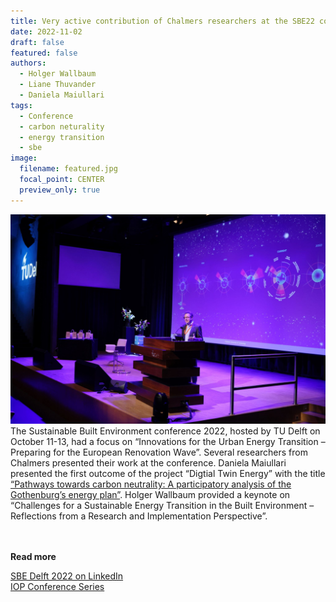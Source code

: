 ```yaml
---
title: Very active contribution of Chalmers researchers at the SBE22 conference in Delft
date: 2022-11-02
draft: false
featured: false
authors:
  - Holger Wallbaum
  - Liane Thuvander
  - Daniela Maiullari
tags:
  - Conference
  - carbon neturality
  - energy transition
  - sbe
image:
  filename: featured.jpg
  focal_point: CENTER
  preview_only: true
---
```

![holger-keynote-sbe22delft](featured.jpg)
The Sustainable Built Environment conference 2022, hosted by TU Delft on October 11-13, had a focus on “Innovations for the Urban Energy Transition – Preparing for the European Renovation Wave”. Several researchers from Chalmers presented their work at the conference. Daniela Maiullari presented the first outcome of the project “Digtial Twin Energy” with the title [“Pathways towards carbon neutrality: A participatory analysis of the Gothenburg’s energy plan”](https://iopscience.iop.org/article/10.1088/1755-1315/1085/1/012041). Holger Wallbaum provided a keynote on “Challenges for a Sustainable Energy Transition in the Built Environment – Reflections from a Research and Implementation Perspective”. 

<br> </br>
<strong> Read more </strong>
  
[SBE Delft 2022 on LinkedIn](https://www.linkedin.com/company/sbe-delft-2022-innovations-for-the-urban-energy-transition/)    
[IOP Conference Series](https://iopscience.iop.org/issue/1755-1315/1085/1)  
